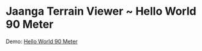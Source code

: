 Jaanga Terrain Viewer ~ Hello World 90 Meter
============================================

Demo:
[Hello World 90 Meter]( http://jaanga.github.io/terrain-viewer/hello-world-90-meter/r1/hello-world-90-meter.html )


